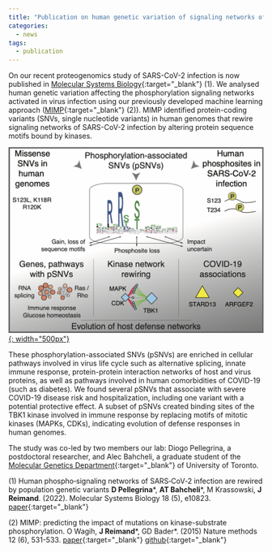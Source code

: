 ```yaml
---
title: "Publication on human genetic variation of signaling networks of SARS-CoV-2 infection"
categories:
  - news
tags:
  - publication
---
```


On our recent proteogenomics study of SARS-CoV-2 infection is now published in [Molecular Systems Biology][MSB_link]{:target="_blank"} (1). We analysed human genetic variation affecting the phosphorylation signaling networks activated in virus infection using our previously developed machine learning approach ([MIMP][MIMP_code]{:target="_blank"}
(2)). MIMP identified protein-coding variants (SNVs, single nucleotide variants) in human genomes that rewire signaling networks of SARS-CoV-2 infection by altering protein sequence motifs bound by kinases. 

[![news_CPTM](/assets/images/research/CPTM_graphical_abstract.png){: width="500px"}](/assets/images/research/CPTM_graphical_abstract.png)

These phosphorylation-associated SNVs (pSNVs) are enriched in cellular pathways involved in virus life cycle such as alternative splicing, innate immune response, protein-protein interaction networks of host and virus proteins, as well as pathways involved in human comorbidities of COVID-19 (such as diabetes). We found several pSNVs that associate with severe COVID-19 disease risk and hospitalization, including one variant with a potential protective effect. A subset of pSNVs created binding sites of the TBK1 kinase involved in immune response by replacing motifs of mitotic kinases (MAPKs, CDKs), indicating evolution of defense responses in human genomes. 

The study was co-led by two members our lab: Diogo Pellegrina, a postdoctoral researcher, and Alec Bahcheli, a graduate student of the [Molecular Genetics Department][MoGen]{:target="_blank"} of University of Toronto.

(1) Human phospho‐signaling networks of SARS‐CoV‐2 infection are rewired by population genetic variants
**D Pellegrina**\*, **AT Bahcheli**\*, M Krassowski, **J Reimand**. (2022). Molecular Systems Biology 18 (5), e10823. [paper][MSB_link]{:target="_blank"}

(2) MIMP: predicting the impact of mutations on kinase-substrate phosphorylation. O Wagih, **J Reimand**\*, GD Bader\*. (2015) Nature methods 12 (6), 531-533. [paper][MIMP_link]{:target="_blank"} [github][MIMP_code]{:target="_blank"}

[MSB_link]: https://www.embopress.org/doi/full/10.15252/msb.202110823
[MoGen]: https://moleculargenetics.utoronto.ca/
[MIMP_code]: https://github.com/omarwagih/rmimp
[MIMP_link]: https://www.nature.com/articles/nmeth.3396